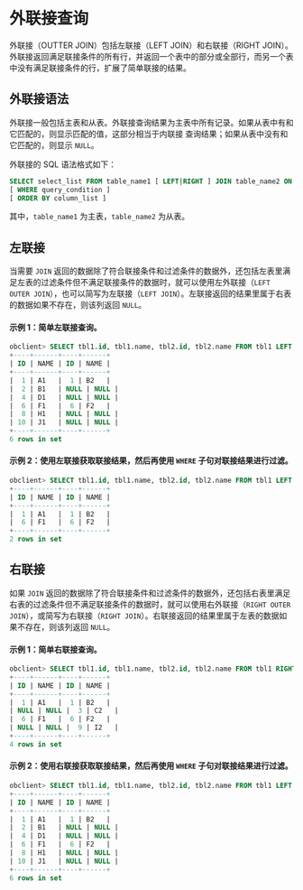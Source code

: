 外联接查询 
==========================

外联接（OUTTER JOIN）包括左联接（LEFT JOIN）和右联接（RIGHT JOIN）。外联接返回满足联接条件的所有行，并返回一个表中的部分或全部行，而另一个表中没有满足联接条件的行，扩展了简单联接的结果。

外联接语法 
--------------------------

外联接一般包括主表和从表。外联接查询结果为主表中所有记录。如果从表中有和它匹配的，则显示匹配的值，这部分相当于内联接
查询结果；如果从表中没有和它匹配的，则显示 `NULL`。

外联接的 SQL 语法格式如下：

```sql
SELECT select_list FROM table_name1 [ LEFT|RIGHT ] JOIN table_name2 ON join_condition
[ WHERE query_condition ]
[ ORDER BY column_list ]
```



其中，`table_name1` 为主表，`table_name2` 为从表。

左联接 
------------------------

当需要 `JOIN` 返回的数据除了符合联接条件和过滤条件的数据外，还包括左表里满足左表的过滤条件但不满足联接条件的数据时，就可以使用左外联接（`LEFT OUTER JOIN`），也可以简写为左联接（`LEFT JOIN`）。左联接返回的结果里属于右表的数据如果不存在，则该列返回 `NULL`。

#### **示例 1：简单左联接查询。** 

```sql
obclient> SELECT tbl1.id, tbl1.name, tbl2.id, tbl2.name FROM tbl1 LEFT JOIN tbl2 ON tbl1.id=tbl2.id;
+----+------+----+------+
| ID | NAME | ID | NAME |
+----+------+----+------+
|  1 | A1   |  1 | B2   |
|  2 | B1   | NULL | NULL |
|  4 | D1   | NULL | NULL |
|  6 | F1   |  6 | F2   |
|  8 | H1   | NULL | NULL |
| 10 | J1   | NULL | NULL |
+----+------+----+------+
6 rows in set
```



#### **示例 2：使用左联接获取联接结果，然后再使用** **`WHERE`** **子句对联接结果进行过滤。** 

```sql
obclient> SELECT tbl1.id, tbl1.name, tbl2.id, tbl2.name FROM tbl1 LEFT JOIN tbl2 ON tbl1.id=tbl2.id WHERE tbl2.id IS NOT NULL;
+----+------+----+------+
| ID | NAME | ID | NAME |
+----+------+----+------+
|  1 | A1   |  1 | B2   |
|  6 | F1   |  6 | F2   |
+----+------+----+------+
2 rows in set
```



右联接 
------------------------

如果 `JOIN` 返回的数据除了符合联接条件和过滤条件的数据外，还包括右表里满足右表的过滤条件但不满足联接条件的数据时，就可以使用右外联接（`RIGHT OUTER JOIN`），或简写为右联接（`RIGHT JOIN`）。右联接返回的结果里属于左表的数据如果不存在，则该列返回 `NULL`。

#### **示例 1：简单右联接查询。** 

```sql
obclient> SELECT tbl1.id, tbl1.name, tbl2.id, tbl2.name FROM tbl1 RIGHT JOIN tbl2 ON tbl1.id=tbl2.id;
+----+------+----+------+
| ID | NAME | ID | NAME |
+----+------+----+------+
|  1 | A1   |  1 | B2   |
| NULL | NULL |  3 | C2   |
|  6 | F1   |  6 | F2   |
| NULL | NULL |  9 | I2   |
+----+------+----+------+
4 rows in set
```



#### **示例 2：使用右联接获取联接结果，然后再使用** **`WHERE`** **子句对联接结果进行过滤。** 

```sql
obclient> SELECT tbl1.id, tbl1.name, tbl2.id, tbl2.name FROM tbl1 LEFT JOIN tbl2 ON tbl1.id=tbl2.id WHERE tbl1.id IS NOT NULL;
+----+------+----+------+
| ID | NAME | ID | NAME |
+----+------+----+------+
|  1 | A1   |  1 | B2   |
|  2 | B1   | NULL | NULL |
|  4 | D1   | NULL | NULL |
|  6 | F1   |  6 | F2   |
|  8 | H1   | NULL | NULL |
| 10 | J1   | NULL | NULL |
+----+------+----+------+
6 rows in set
```


